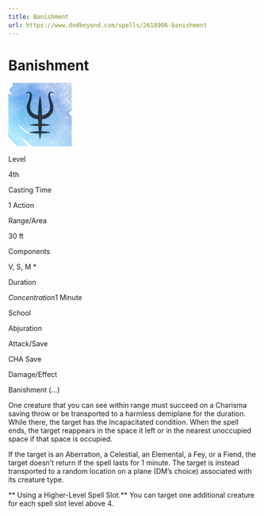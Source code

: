 ```yaml
---
title: Banishment
url: https://www.dndbeyond.com/spells/2618906-banishment
---
```


# Banishment

![Banishment](banishment.png)

Level

4th

Casting Time

1 Action

Range/Area

30 ft

Components

V, S, M *

Duration

*Concentration*1 Minute

School

Abjuration

Attack/Save

CHA Save

Damage/Effect

Banishment (...)

One creature that you can see within range must succeed on a Charisma saving throw or be transported to a harmless demiplane for the duration. While there, the target has the Incapacitated condition. When the spell ends, the target reappears in the space it left or in the nearest unoccupied space if that space is occupied.

If the target is an Aberration, a Celestial, an Elemental, a Fey, or a Fiend, the target doesn’t return if the spell lasts for 1 minute. The target is instead transported to a random location on a plane (DM’s choice) associated with its creature type.

** Using a Higher-Level Spell Slot.** You can target one additional creature for each spell slot level above 4.